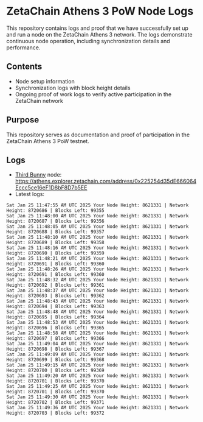 # ZetaChain Athens 3 PoW Node Logs
This repository contains logs and proof that we have successfully set up and run a node on the ZetaChain Athens 3 network. The logs demonstrate continuous node operation, including synchronization details and performance.

## Contents
- Node setup information
- Synchronization logs with block height details
- Ongoing proof of work logs to verify active participation in the ZetaChain network

## Purpose
This repository serves as documentation and proof of participation in the ZetaChain Athens 3 PoW testnet.

## Logs

- [Third Bunny](https://thirdbunny.xyz/) node: https://athens.explorer.zetachain.com/address/0x225254d35dE666064Eccc5ce16eF1D8bF8D7b5EE
- Latest logs:
```
Sat Jan 25 11:47:55 AM UTC 2025 Your Node Height: 8621331 | Network Height: 8720686 | Blocks Left: 99355
Sat Jan 25 11:48:00 AM UTC 2025 Your Node Height: 8621331 | Network Height: 8720687 | Blocks Left: 99356
Sat Jan 25 11:48:05 AM UTC 2025 Your Node Height: 8621331 | Network Height: 8720688 | Blocks Left: 99357
Sat Jan 25 11:48:10 AM UTC 2025 Your Node Height: 8621331 | Network Height: 8720689 | Blocks Left: 99358
Sat Jan 25 11:48:16 AM UTC 2025 Your Node Height: 8621331 | Network Height: 8720690 | Blocks Left: 99359
Sat Jan 25 11:48:21 AM UTC 2025 Your Node Height: 8621331 | Network Height: 8720691 | Blocks Left: 99360
Sat Jan 25 11:48:26 AM UTC 2025 Your Node Height: 8621331 | Network Height: 8720691 | Blocks Left: 99360
Sat Jan 25 11:48:32 AM UTC 2025 Your Node Height: 8621331 | Network Height: 8720692 | Blocks Left: 99361
Sat Jan 25 11:48:37 AM UTC 2025 Your Node Height: 8621331 | Network Height: 8720693 | Blocks Left: 99362
Sat Jan 25 11:48:43 AM UTC 2025 Your Node Height: 8621331 | Network Height: 8720694 | Blocks Left: 99363
Sat Jan 25 11:48:48 AM UTC 2025 Your Node Height: 8621331 | Network Height: 8720695 | Blocks Left: 99364
Sat Jan 25 11:48:53 AM UTC 2025 Your Node Height: 8621331 | Network Height: 8720696 | Blocks Left: 99365
Sat Jan 25 11:48:58 AM UTC 2025 Your Node Height: 8621331 | Network Height: 8720697 | Blocks Left: 99366
Sat Jan 25 11:49:04 AM UTC 2025 Your Node Height: 8621331 | Network Height: 8720698 | Blocks Left: 99367
Sat Jan 25 11:49:09 AM UTC 2025 Your Node Height: 8621331 | Network Height: 8720699 | Blocks Left: 99368
Sat Jan 25 11:49:15 AM UTC 2025 Your Node Height: 8621331 | Network Height: 8720700 | Blocks Left: 99369
Sat Jan 25 11:49:20 AM UTC 2025 Your Node Height: 8621331 | Network Height: 8720701 | Blocks Left: 99370
Sat Jan 25 11:49:25 AM UTC 2025 Your Node Height: 8621331 | Network Height: 8720701 | Blocks Left: 99370
Sat Jan 25 11:49:30 AM UTC 2025 Your Node Height: 8621331 | Network Height: 8720702 | Blocks Left: 99371
Sat Jan 25 11:49:36 AM UTC 2025 Your Node Height: 8621331 | Network Height: 8720703 | Blocks Left: 99372
```
